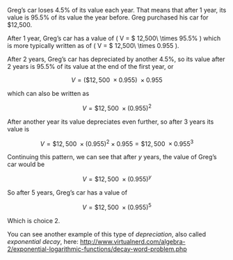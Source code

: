 Greg’s car loses 4.5% of its value each year. That means that after 1
year, its value is 95.5% of its value the year before. Greg purchased
his car for \$12,500.

After 1 year, Greg’s car has a value of \( V = \$ 12,500\  \times 95.5\% \)
which is more typically written as of \( V = \$ 12,500\  \times 0.955 \).

After 2 years, Greg’s car has depreciated by another 4.5%, so its value
after 2 years is 95.5% of its value at the end of the first year, or

$$V = (\$ 12,500\  \times 0.955)\  \times 0.955$$

which can also be written as

$$V = \$ 12,500\  \times {(0.955)}^{2}$$

After another year its value depreciates even further, so after 3 years
its value is

$$V = \$ 12,500\  \times {(0.955)}^{2} \times 0.955 = \$ 12,500\  \times {0.955}^{3}$$

Continuing this pattern, we can see that after *y* years, the value of
Greg’s car would be

$$V = \$ 12,500\  \times {(0.955)}^{y}$$

So after 5 years, Greg’s car has a value of

$$V = \$ 12,500\  \times {(0.955)}^{5}$$

Which is choice 2.

You can see another example of this type of *depreciation*, also called
*exponential decay*, here:
<http://www.virtualnerd.com/algebra-2/exponential-logarithmic-functions/decay-word-problem.php>

